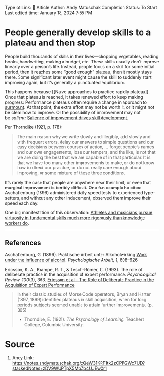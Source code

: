 Type of Link: 📝 Article
Author: Andy Matuschak
Completion Status: To Start
Last edited time: January 18, 2024 7:55 PM

# People generally develop skills to a plateau and then stop
People build thousands of skills in their lives—chopping vegetables, reading books, handwriting, making a budget, etc. These skills usually don’t improve linearly over a person’s life. Instead, people focus on a skill for some initial period, then it reaches some “good enough” plateau, then it mostly stays there. Some significant later event might cause the skill to suddenly start improving again, but it’s generally a punctuated equilibrium.

This happens because [[Naive approaches to practice rapidly plateau]]. Once that plateau is reached, it takes renewed effort to keep making progress: [Performance plateaus often require a change in approach to surmount](https://notes.andymatuschak.org/zS1N4F9fUeMQ1kYHVAvwVAU). At that point, the extra effort may not be worth it, or it might not be clear how to improve. Or the possibility of improvement may not be _salient:_ [Salience of improvement drives skill development](https://notes.andymatuschak.org/zQeW31KRF1tk2zCPPGWc7UD).

Per Thorndike (1921, p. 178):

> The main reason why we write slowly and illegibly, add slowly and with frequent errors, delay our answers to simple questions and our easy decisions between courses of action, … forget people’s names and our own engagements, lose our tempers, and the like, is not that we are doing the best that we are capable of in that particular. It is that we have too many other improvements to make, or do not know how to direct our practice, or do not really care enough about improving, or some mixture of these three conditions.

It’s rarely the case that people are anywhere near their limit, or even that marginal improvement is terribly difficult. One fun example he cites: Aschaffenburg (1896) administered daily speed tests to experienced type-setters, and without any other inducement, observed them improve their speed each day.

One big manifestation of this observation: [Athletes and musicians pursue virtuosity in fundamental skills much more rigorously than knowledge workers do](https://notes.andymatuschak.org/zMX9Lfuz8sGfDUivWZcyWT).

---
## References
Aschaffenburg, G. (1896). Praktische Arbeit unter Alkoholwirking [Work under the influence of alcohol](https://notes.andymatuschak.org/zQeW31KRF1tk2zCPPGWc7UD?stackedNotes=zDV9WUPTpX5MbZb4UJEwXr1). _Psychologische Arbeit, 1_, 608–626

Ericsson, K. A., Krampe, R. T., & Tesch-Römer, C. (1993). The role of deliberate practice in the acquisition of expert performance. _Psychological Review_, _100_(3), 363. [Ericsson et al - The Role of Deliberate Practice in the Acquisition of Expert Performance](https://notes.andymatuschak.org/Ericsson_et_al_-_The_Role_of_Deliberate_Practice_in_the_Acquisition_of_Expert_Performance)

> In their classic studies of Morse Code operators, Bryan and Harter (1897, 1899) identified plateaus in skill acquisition, when for long periods subjects seemed unable to attain further improvements. (p. 365)
> - Thorndike, E. (1921). _The Psychology of Learning_. Teachers College, Columbia University.
# Source
1. Andy Link: https://notes.andymatuschak.org/zQeW31KRF1tk2zCPPGWc7UD?stackedNotes=zDV9WUPTpX5MbZb4UJEwXr1